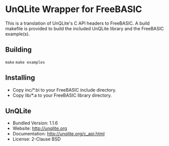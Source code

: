 # UnQLite Wrapper for FreeBASIC

This is a translation of UnQLite's C API headers to FreeBASIC.
A build makefile is provided to build the included UnQLite library
and the FreeBASIC example(s).

## Building
 `make`
 `make examples`

## Installing

* Copy inc/*.bi to your FreeBASIC include directory.
* Copy lib/*.a to your FreeBASIC library directory.

## UnQLite
* Bundled Version: 1.1.6
* Website: http://unqlite.org
* Documentation: http://unqlite.org/c_api.html
* License: 2-Clause BSD
